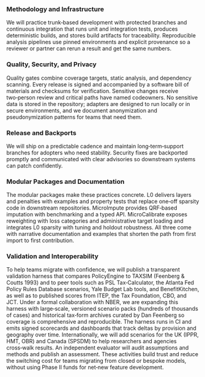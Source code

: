 ### Methodology and Infrastructure
We will practice trunk‑based development with protected branches and continuous integration that runs unit and integration tests, produces deterministic builds, and stores build artifacts for traceability. Reproducible analysis pipelines use pinned environments and explicit provenance so a reviewer or partner can rerun a result and get the same numbers.

### Quality, Security, and Privacy
Quality gates combine coverage targets, static analysis, and dependency scanning. Every release is signed and accompanied by a software bill of materials and checksums for verification. Sensitive changes receive two‑person review and critical paths have named codeowners. No sensitive data is stored in the repository; adapters are designed to run locally or in secure environments, and we document anonymization and pseudonymization patterns for teams that need them.

### Release and Backports
We will ship on a predictable cadence and maintain long‑term‑support branches for adopters who need stability. Security fixes are backported promptly and communicated with clear advisories so downstream systems can patch confidently.

### Modular Packages and Documentation
The modular packages make these practices concrete. L0 delivers layers and penalties with examples and property tests that replace one‑off sparsity code in downstream repositories. MicroImpute provides QRF‑based imputation with benchmarking and a typed API. MicroCalibrate exposes reweighting with loss categories and administrative target loading and integrates L0 sparsity with tuning and holdout robustness. All three come with narrative documentation and examples that shorten the path from first import to first contribution.

### Validation and Interoperability
To help teams migrate with confidence, we will publish a transparent validation harness that compares PolicyEngine to TAXSIM (Feenberg & Coutts 1993) and to peer tools such as PSL Tax‑Calculator, the Atlanta Fed Policy Rules Database scenarios, Yale Budget Lab tools, and BenefitKitchen, as well as to published scores from ITEP, the Tax Foundation, CBO, and JCT. Under a formal collaboration with NBER, we are expanding this harness with large‑scale, versioned scenario packs (hundreds of thousands of cases) and historical tax‑form archives curated by Dan Feenberg so coverage is comprehensive and reproducible. The harness runs in CI and emits signed scorecards and dashboards that track deltas by provision and geography over time. Internationally, we will add scenarios for the UK (IPPR, HMT, OBR) and Canada (SPSDM) to help researchers and agencies cross‑walk results. An independent evaluator will audit assumptions and methods and publish an assessment. These activities build trust and reduce the switching cost for teams migrating from closed or bespoke models, without using Phase II funds for net‑new feature development.
